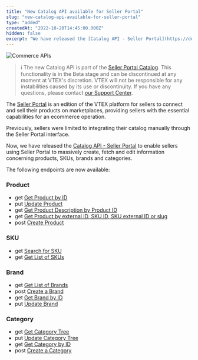 ```yaml
---
title: "New Catalog API available for Seller Portal"
slug: "new-catalog-api-available-for-seller-portal"
type: "added"
createdAt: "2022-10-20T14:45:00.000Z"
hidden: false
excerpt: "We have released the [Catalog API - Seller Portal](https://developers.vtex.com/vtex-rest-api/reference/catalog-api-seller-portal-overview) to enable sellers using Seller Portal to massively create, fetch and edit information concerning products, SKUs, brands and categories."
---
```


![Commerce APIs](https://raw.githubusercontent.com/vtexdocs/dev-portal-content/main/images/new-catalog-api-available-for-seller-portal-0.png)

> ℹ️ The new Catalog API is part of the [Seller Portal Catalog](https://help.vtex.com/en/tutorial/how-the-seller-portal-catalog-works--7pMB6YOt6YQDQQbzFB4Pxp). This functionality is in the Beta stage and can be discontinued at any moment at VTEX's discretion. VTEX will not be responsible for any instabilities caused by its use or discontinuity. If you have any questions, please contact [our Support Center](https://support.vtex.com/hc/en-us/requests).

The [Seller Portal](https://help.vtex.com/en/tutorial/how-to-set-up-your-store-on-seller-portal--6w1vBdRH2uuBGmUqgNQjwK) is an edition of the VTEX platform for sellers to connect and sell their products on marketplaces, providing sellers with the essential capabilities for an ecommerce operation.

Previously, sellers were limited to integrating their catalog manually through the Seller Portal interface.

Now, we have released the [Catalog API - Seller Portal](https://developers.vtex.com/vtex-rest-api/reference/catalog-api-seller-portal-overview) to enable sellers using Seller Portal to massively create, fetch and edit information concerning products, SKUs, brands and categories.

The following endpoints are now available:

### Product

- get [Get Product by ID](https://developers.vtex.com/vtex-rest-api/reference/getproduct)
- put [Update Product](https://developers.vtex.com/vtex-rest-api/reference/putproduct)
- get [Get Product Description by Product ID](https://developers.vtex.com/vtex-rest-api/reference/getproductdescription)
- get [Get Product by external ID, SKU ID, SKU external ID or slug](https://developers.vtex.com/vtex-rest-api/reference/getproductquery)
- post [Create Product](https://developers.vtex.com/vtex-rest-api/reference/postproduct)

### SKU

- get [Search for SKU](https://developers.vtex.com/vtex-rest-api/reference/searchsku)
- get [Get List of SKUs](https://developers.vtex.com/vtex-rest-api/reference/listsku)

### Brand

- get [Get List of Brands](https://developers.vtex.com/vtex-rest-api/reference/listbrand)
- post [Create a Brand](https://developers.vtex.com/vtex-rest-api/reference/postbrand)
- get [Get Brand by ID](https://developers.vtex.com/vtex-rest-api/reference/getbrand)
- put [Update Brand](https://developers.vtex.com/vtex-rest-api/reference/putbrand)

### Category

- get [Get Category Tree](https://developers.vtex.com/vtex-rest-api/reference/getcategorytree)
- put [Update Category Tree](https://developers.vtex.com/vtex-rest-api/reference/updatecategorytree)
- get [Get Category by ID](https://developers.vtex.com/vtex-rest-api/reference/getbyid-1)
- post [Create a Category](https://developers.vtex.com/vtex-rest-api/reference/createcategory)
